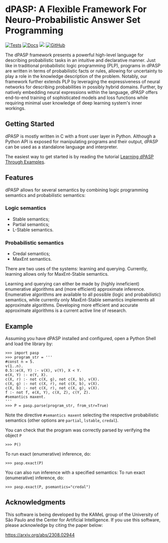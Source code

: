 # dPASP: A Flexible Framework For Neuro-Probabilistic Answer Set Programming

[![Tests](https://github.com/kamel-usp/dpasp/actions/workflows/tests.yml/badge.svg)](https://github.com/kamel-usp/dpasp/actions/workflows/tests.yml)
[![Docs](https://github.com/kamel-usp/dpasp/actions/workflows/docs.yml/badge.svg)](https://github.com/kamel-usp/dpasp/actions/workflows/docs.yml)
[![](https://img.shields.io/badge/docs-master-blue.svg)](https://kamel-usp.github.io/dpasp)
[![GitHub](https://img.shields.io/github/license/kamel-usp/dpasp?color=blue&label=License)](https://github.com/kamel-usp/dpasp/blob/master/LICENSE)

The dPASP framework presents a powerful high-level language for describing
probabilistic tasks in an intuitive and declarative manner. Just like in traditional
probabilistic logic programming (PLP), programs in dPASP are written in terms of
probabilistic facts or rules, allowing for uncertainty to play a role in the knowledge
description of the problem. Notably, our framework further extends PLP by leveraging the
expressiveness of neural networks for describing probabilities in possibly hybrid domains.
Further, by natively embedding neural expressions within the language, dPASP offers
end-to-end training of sophisticated models and loss functions while requiring minimal user
knowledge of deep learning system's inner workings.

## Getting Started 

dPASP is mostly written in C with a front user layer in Python. Although a Python API
is exposed for manipulating programs and their output, dPASP can be used as a
standalone language and interpreter. 

The easiest way to get started is by reading the tutorial [Learning dPASP Through Examples](http://kamel.ime.usp.br/pages/learn_dpasp).

## Features

dPASP allows for several semantics by combining logic programming semantics and probabilistic semantics:

### Logic semantics

- Stable semantics;
- Partial semantics;
- L-Stable semantics.

### Probabilistic semantics

- Credal semantics;
- MaxEnt semantics.

There are two uses of the systems: learning and querying. 
Currently, learning allows only for MaxEnt-Stable semantics.

Learning and querying can either be made by (highly inneficient) enumerative algorithms and (more efficient) approximate inference.
Enumerative algorithms are available to all possible (logic and probabilistic) semantics, while currently only MaxEnt-Stable semantics implements all approximate algorithms.
Developing more efficient and accurate approximate algorithms is a current active line of research.

## Example

Assuming you have dPASP installed and configured, open a Python Shell and load the library by:

```
>>> import pasp
>>> program_str = '''
#const n = 5.
v(1..n).
0.5::e(X, Y) :- v(X), v(Y), X < Y.
e(X, Y) :- e(Y, X).
c(X, r) :- not c(X, g), not c(X, b), v(X).
c(X, g) :- not c(X, r), not c(X, b), v(X).
c(X, b) :- not c(X, r), not c(X, g), v(X).
f :- not f, e(X, Y), c(X, Z), c(Y, Z).
#semantics maxent.
'''
>>> P = pasp.parse(program_str, from_str=True)
```
Note the directive `#semantics maxent` selecting the respective probabilistic semantics (other options are `partial`, `lstable`, `credal`).

You can check that the program was correctly parsed by verifying the object `P`

```
>>> P()
```

To run exact (enumerative) inference, do:
```
>>> pasp.exact(P)
```

You can also run inference with a specified semantics:
To run exact (enumerative) inference, do:
```
>>> pasp.exact(P, psemantics="credal")
```

## Acknowledgments

This software is being developed by the KAMeL group of the University of São Paulo and the Center for Artificial Intelligence.
If you use this software, please acknowledge by citing the paper below:

  https://arxiv.org/abs/2308.02944
